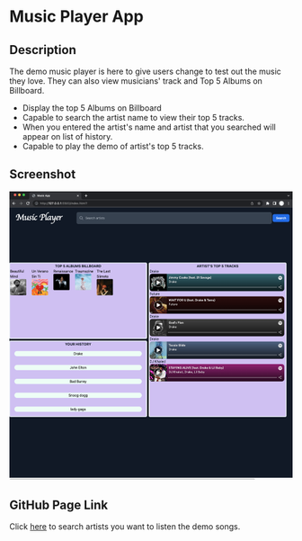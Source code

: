 # Music Player App
## Description 
The demo music player is here to give users change to test out the music they love. They can also view musicians' track and Top 5 Albums on Billboard.
- Display the top 5 Albums on Billboard
- Capable to search the artist name to view their top 5 tracks.
- When you entered the artist's name and artist that you searched will appear on list of history.
- Capable to play the demo of artist's top 5 tracks.

## Screenshot
![Screenshot](./assets/images/Music%20App%20Screenshot.png)

## GitHub Page Link
Click [here]() to search artists you want to listen the demo songs.